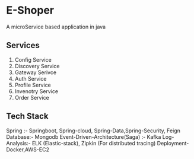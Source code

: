 # E-Shoper

A microService based application in java

## Services
1. Config Service
2. Discovery Service
3. Gateway Serivce
4. Auth Service
5. Profile Service
6. Invenotry Service
7. Order Service

## Tech Stack
Spring :- Springboot, Spring-cloud, Spring-Data,Spring-Security, Feign
Database:- Mongodb
Event-Driven-Architecture(Saga) :- Kafka
Log-Analysis:- ELK (Elastic-stack), Zipkin (For distributed tracing)
Deployment- Docker,AWS-EC2
